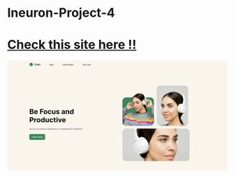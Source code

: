 # Ineuron-Project-4

# [Check this site here !!](https://pankaj-kb.github.io/Ineuron-Project-3/)

![site-preview](./output.png)
